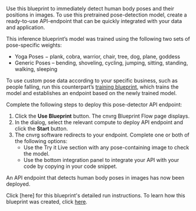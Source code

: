 Use this blueprint to immediately detect human body poses and their positions in images. To use this pretrained pose-detection model, create a ready-to-use API-endpoint that can be quickly integrated with your data and application.

This inference blueprint’s model was trained using the following two sets of pose-specific weights:
- Yoga Poses − plank, cobra, warrior, chair, tree, dog, plane, goddess
- Generic Poses – bending, shoveling, cycling, jumping, sitting, standing, walking, sleeping

To use custom pose data according to your specific business, such as people falling, run this counterpart’s [training blueprint](https://metacloud.cloud.cnvrg.io/marketplace/blueprints/pose-detection-train), which trains the model and establishes an endpoint based on the newly trained model.

Complete the following steps to deploy this pose-detector API endpoint:
1. Click the **Use Blueprint** button. The cnvrg Blueprint Flow page displays.
2. In the dialog, select the relevant compute to deploy API endpoint and click the **Start** button.
3. The cnvrg software redirects to your endpoint. Complete one or both of the following options:
   * Use the Try it Live section with any pose-containing image to check the model.
   * Use the bottom integration panel to integrate your API with your code by copying in your code snippet.

An API endpoint that detects human body poses in images has now been deployed.

Click [here] for this blueprint's detailed run instructions. To learn how this blueprint was created, click [here](https://github.com/cnvrg/pose-detection-blueprint).
